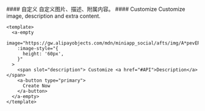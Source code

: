 <cn>
#### 自定义
自定义图片、描述、附属内容。
</cn>

<us>
#### Customize
Customize image, description and extra content.
</us>

```vue
<template>
  <a-empty
    image="https://gw.alipayobjects.com/mdn/miniapp_social/afts/img/A*pevERLJC9v0AAAAAAAAAAABjAQAAAQ/original"
    :image-style="{
      height: '60px',
    }"
  >
    <span slot="description"> Customize <a href="#API">Description</a> </span>
    <a-button type="primary">
      Create Now
    </a-button>
  </a-empty>
</template>
```
